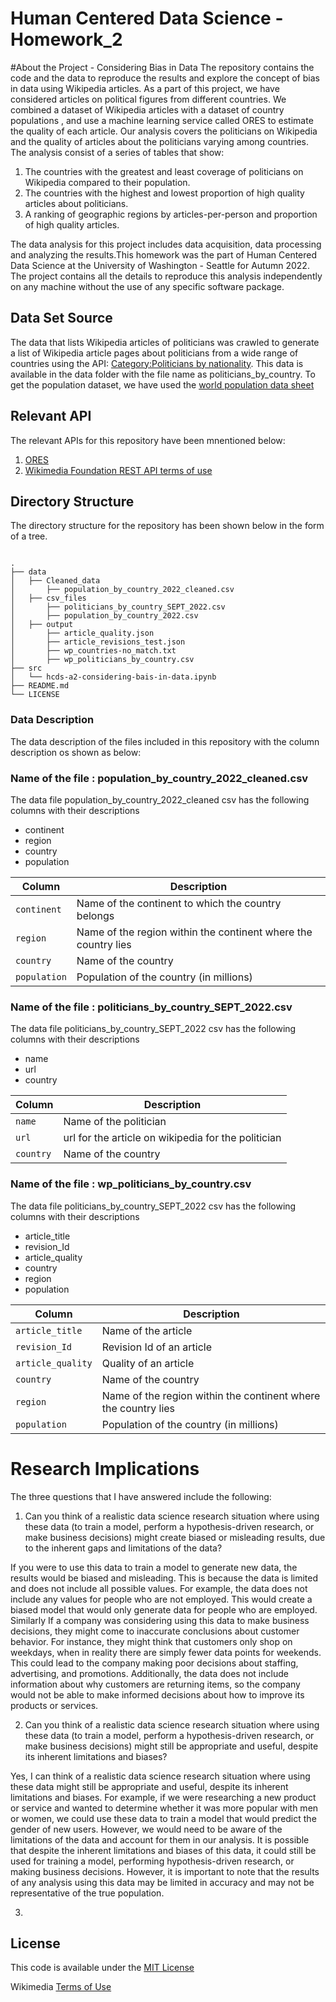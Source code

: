 # Human Centered Data Science - Homework_2

#About the Project - Considering Bias in Data
The repository contains the code and the data to reproduce the results and explore the concept of bias in data using Wikipedia articles. As a part of this project, we have considered articles on political figures from different countries. We combined a dataset of Wikipedia articles with a dataset of country populations , and use a machine learning service called ORES to estimate the quality of each article. Our analysis covers the politicians on Wikipedia and the quality of articles about the politicians varying among countries. The analysis consist of a series of tables that show:

1. The countries with the greatest and least coverage of politicians on Wikipedia compared to their population.
2. The countries with the highest and lowest proportion of high quality articles about politicians.
3. A ranking of geographic regions by articles-per-person and proportion of high quality articles.


The data analysis for this project includes data acquisition, data processing and analyzing the results.This homework was the part of Human Centered Data Science at the University of Washington - Seattle for Autumn 2022. The project contains all the details to reproduce this analysis independently on any machine without the use of any specific software package.

## Data Set Source
The data that lists Wikipedia articles of politicians was crawled to generate a list of Wikipedia article pages about politicians from a wide range of countries using the API: [Category:Politicians by nationality](https://en.wikipedia.org/wiki/Category:Politicians_by_nationality). This data is available in the data folder with the file name as politicians_by_country.
To get the population dataset, we have used the [world population data sheet](https://www.prb.org/international/indicator/population/table)

## Relevant API
The relevant APIs for this repository have been mnentioned below:
1. [ORES](https://www.mediawiki.org/wiki/ORES)
2. [Wikimedia Foundation REST API terms of use](https://www.mediawiki.org/wiki/Wikimedia_REST_API#Terms_and_conditions)


## Directory Structure
The directory structure for the repository has been shown below in the form of a tree.

```

.
├── data
│   ├── Cleaned_data
│       ├── population_by_country_2022_cleaned.csv
│   ├── csv_files
│       ├── politicians_by_country_SEPT_2022.csv
│       ├── population_by_country_2022.csv
│   ├── output
│       ├── article_quality.json
│       ├── article_revisions_test.json
│       ├── wp_countries-no_match.txt
│       ├── wp_politicians_by_country.csv
├── src
│   └── hcds-a2-considering-bais-in-data.ipynb
├── README.md
└── LICENSE
```

### Data Description
The data description of the files included in this repository with the column description os shown as below:

### Name of the file : population_by_country_2022_cleaned.csv
The data file population_by_country_2022_cleaned csv has the following columns with their descriptions
- continent	
- region	
- country	
- population

| Column                    | Description                                                                        |
| ------------------------- | -----------------------------------------------------------------------------------|
| `continent`                    | Name of the continent to which the country belongs                            |
| `region`                   | Name of the region within the continent where the country lies                    |
| `country`                    | Name of the country                                                             |
| `population`               | Population of the country (in millions)                                           |

### Name of the file : politicians_by_country_SEPT_2022.csv
The data file politicians_by_country_SEPT_2022 csv has the following columns with their descriptions
- name 
- url 
- country

| Column                    | Description                                                                        |
| ------------------------- | -----------------------------------------------------------------------------------|
| `name `                    | Name of the politician                                                            |
| `url`                   | url for the article on wikipedia for the politician                   |
| `country`                    | Name of the country                                                             |


### Name of the file : wp_politicians_by_country.csv
The data file politicians_by_country_SEPT_2022 csv has the following columns with their descriptions
- article_title 
- revision_Id 
- article_quality 
- country 
- region 
- population

| Column                    | Description                                                                        |
| ------------------------- | -----------------------------------------------------------------------------------|
| `article_title`                    | Name of the article                          |
| `revision_Id`                   | Revision Id of an article               |
| `article_quality`               |Quality of an article                                      |
| `country`               | Name of the country                                           |
| `region`                   | Name of the region within the continent where the country lies                   |
| `population`                    |  Population of the country (in millions)                                     |

# Research Implications

The three questions that I have answered include the following:

1. Can you think of a realistic data science research situation where using these data (to train a model, perform a hypothesis-driven research, or make business decisions) might create biased or misleading results, due to the inherent gaps and limitations of the data?

If you were to use this data to train a model to generate new data, the results would be biased and misleading. This is because the data is limited and does not include all possible values. For example, the data does not include any values for people who are not employed. This would create a biased model that would only generate data for people who are employed. Similarly If a company was considering using this data to make business decisions, they might come to inaccurate conclusions about customer behavior. For instance, they might think that customers only shop on weekdays, when in reality there are simply fewer data points for weekends. This could lead to the company making poor decisions about staffing, advertising, and promotions. Additionally, the data does not include information about why customers are returning items, so the company would not be able to make informed decisions about how to improve its products or services.
 
 2. Can you think of a realistic data science research situation where using these data (to train a model, perform a hypothesis-driven research, or make business decisions) might still be appropriate and useful, despite its inherent limitations and biases?
 
Yes, I can think of a realistic data science research situation where using these data might still be appropriate and useful, despite its inherent limitations and biases. For example, if we were researching a new product or service and wanted to determine whether it was more popular with men or women, we could use these data to train a model that would predict the gender of new users. However, we would need to be aware of the limitations of the data and account for them in our analysis. It is possible that despite the inherent limitations and biases of this data, it could still be used for training a model, performing hypothesis-driven research, or making business decisions. However, it is important to note that the results of any analysis using this data may be limited in accuracy and may not be representative of the true population.
 
 3. 
 
## License

This code is available under the [MIT License](LICENSE)

Wikimedia [Terms of Use](https://foundation.wikimedia.org/wiki/Terms_of_Use/en)
